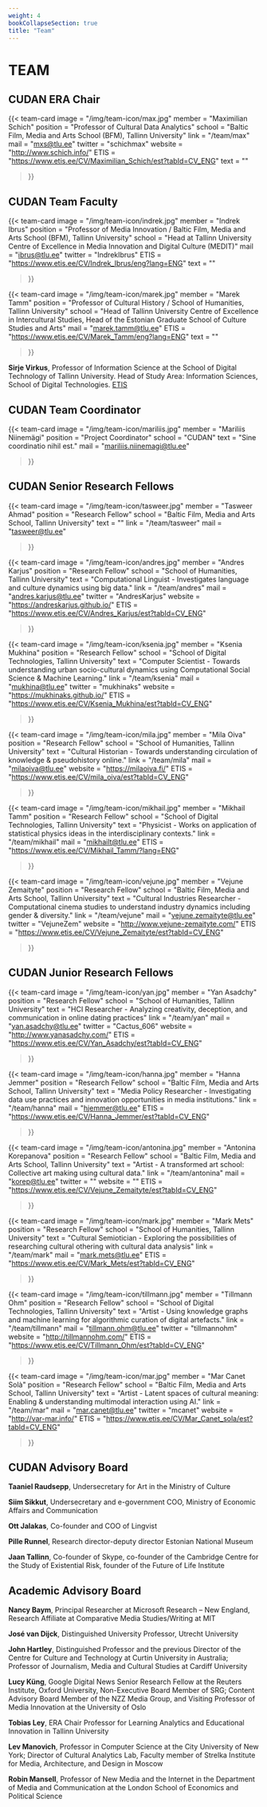 ```yaml
---
weight: 4
bookCollapseSection: true
title: "Team"
---
```

TEAM
==  

CUDAN ERA Chair
---

{{< team-card 
image = "/img/team-icon/max.jpg"
member = "Maximilian Schich"
position = "Professor of Cultural Data Analytics"
school = "Baltic Film, Media and Arts School (BFM), Tallinn University"
link = "/team/max"
mail = "mxs@tlu.ee"
twitter = "schichmax"
website = "http://www.schich.info/"
ETIS = "https://www.etis.ee/CV/Maximilian_Schich/est?tabId=CV_ENG"
text = ""
 >}}

CUDAN Team Faculty
---
{{< team-card 
image = "/img/team-icon/indrek.jpg"
member = "Indrek Ibrus"
position = "Professor of Media Innovation / Baltic Film, Media and Arts School (BFM), Tallinn University"
school = "Head at Tallinn University Centre of Excellence in Media Innovation and Digital Culture (MEDIT)"
mail = "ibrus@tlu.ee"
twitter = "IndrekIbrus"
ETIS = "https://www.etis.ee/CV/Indrek_Ibrus/eng?lang=ENG"
text = ""
 >}}

{{< team-card 
image = "/img/team-icon/marek.jpg"
member = "Marek Tamm"
position = "Professor of Cultural History / School of Humanities, Tallinn University"
school = "Head of Tallinn University Centre of Excellence in Intercultural Studies, Head of the Estonian Graduate School of Culture Studies and Arts"
mail = "marek.tamm@tlu.ee"
ETIS = "https://www.etis.ee/CV/Marek_Tamm/eng?lang=ENG"
text = ""

 >}}

**Sirje Virkus**, Professor of Information Science at the School of Digital Technology of Tallinn University. Head of Study Area: Information Sciences, School of Digital Technologies. [ETIS](https://www.etis.ee/CV/Sirje_Virkus/est?tabId=CV_ENG "ETIS")  


CUDAN Team Coordinator
---

{{< team-card 
image = "/img/team-icon/mariliis.jpg"
member = "Mariliis Niinemägi"
position = "Project Coordinator"
school = "CUDAN"
text = "Sine coordinatio nihil est."
mail = "mariliis.niinemagi@tlu.ee"
 >}}   

CUDAN Senior Research Fellows
---  

{{< team-card 
image = "/img/team-icon/tasweer.jpg"
member = "Tasweer Ahmad" 
position = "Research Fellow"
school = "Baltic Film, Media and Arts School, Tallinn University"
text = ""
link = "/team/tasweer"
mail = "tasweer@tlu.ee"
 >}}

{{< team-card 
image = "/img/team-icon/andres.jpg"
member = "Andres Karjus" 
position = "Research Fellow"
school = "School of Humanities, Tallinn University"
text = "Computational Linguist - Investigates language and culture dynamics using big data."
link = "/team/andres"
mail = "andres.karjus@tlu.ee"
twitter = "AndresKarjus"
website = "https://andreskarjus.github.io/"
ETIS = "https://www.etis.ee/CV/Andres_Karjus/est?tabId=CV_ENG"
 >}}

{{< team-card 
image = "/img/team-icon/ksenia.jpg"
member = "Ksenia Mukhina"
position = "Research Fellow"
school = "School of Digital Technologies, Tallinn University"
text = "Computer Scientist - Towards understanding urban socio-cultural dynamics using Computational Social Science & Machine Learning."
link = "/team/ksenia"
mail = "mukhina@tlu.ee"
twitter = "mukhinaks"
website = "https://mukhinaks.github.io/"
ETIS = "https://www.etis.ee/CV/Ksenia_Mukhina/est?tabId=CV_ENG"
 >}}
 
{{< team-card 
image = "/img/team-icon/mila.jpg"
member = "Mila Oiva"
position = "Research Fellow"
school = "School of Humanities, Tallinn University"
text = "Cultural Historian - Towards understanding circulation of knowledge & pseudohistory online."
link = "/team/mila"
mail = "milaoiva@tlu.ee"
website = "https://milaoiva.fi/"
ETIS = "https://www.etis.ee/CV/mila_oiva/est?tabId=CV_ENG"
 >}}

{{< team-card 
image = "/img/team-icon/mikhail.jpg"
member = "Mikhail Tamm"
position = "Research Fellow"
school = "School of Digital Technologies, Tallinn University"
text = "Physicist - Works on application of statistical physics ideas in the interdisciplinary contexts."
link = "/team/mikhail"
mail = "mikhailt@tlu.ee"
ETIS = "https://www.etis.ee/CV/Mikhail_Tamm/?lang=ENG"
 >}}


{{< team-card 
image = "/img/team-icon/vejune.jpg"
member = "Vejune Zemaityte" 
position = "Research Fellow"
school = "Baltic Film, Media and Arts School, Tallinn University"
text = "Cultural Industries Researcher - Computational cinema studies to understand industry dynamics including gender & diversity."
link = "/team/vejune"
mail = "vejune.zemaityte@tlu.ee"
twitter = "VejuneZem"
website = "http://www.vejune-zemaityte.com/"
ETIS = "https://www.etis.ee/CV/Vejune_Zemaityte/est?tabId=CV_ENG"
 >}}

CUDAN Junior Research Fellows
---

{{< team-card 
image = "/img/team-icon/yan.jpg"
member = "Yan Asadchy"
position = "Research Fellow"
school = "School of Humanities, Tallinn University"
text = "HCI Researcher - Analyzing creativity, deception, and communication in online dating practices"
link = "/team/yan"
mail = "yan.asadchy@tlu.ee"
twitter = "Cactus_606"
website = "http://www.yanasadchy.com/"
ETIS = "https://www.etis.ee/CV/Yan_Asadchy/est?tabId=CV_ENG"
 >}}

{{< team-card 
image = "/img/team-icon/hanna.jpg"
member = "Hanna Jemmer"
position = "Research Fellow"
school = "Baltic Film, Media and Arts School, Tallinn University"
text = "Media Policy Researcher - Investigating data use practices and innovation opportunities in media institutions."
link = "/team/hanna"
mail = "hjemmer@tlu.ee"
ETIS = "https://www.etis.ee/CV/Hanna_Jemmer/est?tabId=CV_ENG"
 >}}

{{< team-card 
image = "/img/team-icon/antonina.jpg"
member = "Antonina Korepanova"
position = "Research Fellow"
school = "Baltic Film, Media and Arts School, Tallinn University"
text = "Artist - A transformed art school: Collective art making using cultural data."
link = "/team/antonina"
mail = "korep@tlu.ee"
twitter = ""
website = ""
ETIS = "https://www.etis.ee/CV/Vejune_Zemaityte/est?tabId=CV_ENG"
 >}}

{{< team-card 
image = "/img/team-icon/mark.jpg"
member = "Mark Mets"
position = "Research Fellow"
school = "School of Humanities, Tallinn University"
text = "Cultural Semiotician - Exploring the possibilities of researching cultural othering with cultural data analysis"
link = "/team/mark"
mail = "mark.mets@tlu.ee"
ETIS = "https://www.etis.ee/CV/Mark_Mets/est?tabId=CV_ENG"
 >}}

{{< team-card 
image = "/img/team-icon/tillmann.jpg"
member = "Tillmann Ohm"
position = "Research Fellow"
school = "School of Digital Technologies, Tallinn University"
text = "Artist - Using knowledge graphs and machine learning for algorithmic curation of digital artefacts."
link = "/team/tillmann"
mail = "tillmann.ohm@tlu.ee"
twitter = "tillmannohm"
website = "http://tillmannohm.com/"
ETIS = "https://www.etis.ee/CV/Tillmann_Ohm/est?tabId=CV_ENG"
 >}}
 
{{< team-card 
image = "/img/team-icon/mar.jpg"
member = "Mar Canet Solà"
position = "Research Fellow"
school = "Baltic Film, Media and Arts School, Tallinn University"
text = "Artist - Latent spaces of cultural meaning: Enabling & understanding multimodal interaction using AI."
link = "/team/mar"
mail = "mar.canet@tlu.ee"
twitter = "mcanet"
website = "http://var-mar.info/"
ETIS = "https://www.etis.ee/CV/Mar_Canet_sola/est?tabId=CV_ENG"
 >}}


CUDAN Advisory Board
---
**Taaniel Raudsepp**, Undersecretary for Art in the Ministry of Culture  

**Siim Sikkut**, Undersecretary and e-government COO, Ministry of Economic Affairs and Communication  

**Ott Jalakas**, Co-founder and COO of Lingvist  

**Pille Runnel**, Research director-deputy director Estonian National Museum    

**Jaan Tallinn**, Co-founder of Skype, co-founder of the Cambridge Centre for the Study of Existential Risk, founder of the Future of Life Institute  

Academic Advisory Board
---
**Nancy Baym**, Principal Researcher at Microsoft Research – New England, Research Affiliate at Comparative Media Studies/Writing at MIT  

**José van Dijck**, Distinguished University Professor, Utrecht University  

**John Hartley**, Distinguished Professor and the previous Director of the Centre for Culture and Technology at Curtin University in Australia; Professor of Journalism, Media and Cultural Studies at Cardiff University  

**Lucy Küng**, Google Digital News Senior Research Fellow at the Reuters Institute, Oxford University, Non-Executive Board Member of SRG; Content Advisory Board Member of the NZZ Media Group, and Visiting Professor of Media Innovation at the University of Oslo  

**Tobias Ley**, ERA Chair Professor for Learning Analytics and Educational Innovation in Tallinn University  

**Lev Manovich**, Professor in Computer Science at the City University of New York; Director of Cultural Analytics Lab, Faculty member of Strelka Institute for Media, Architecture, and Design in Moscow  

**Robin Mansell**, Professor of New Media and the Internet in the Department of Media and Communication at the London School of Economics and Political Science  
